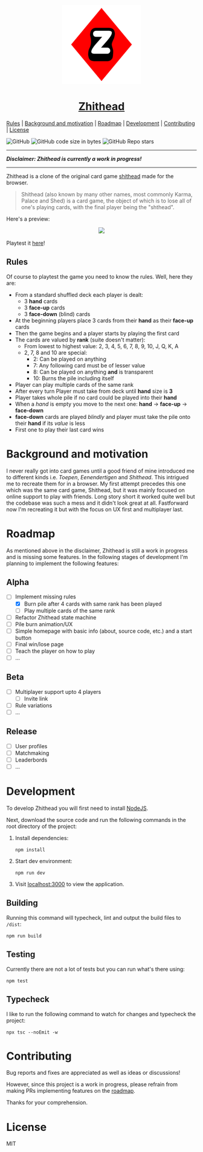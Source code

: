 [shithead]: https://en.wikipedia.org/wiki/Shithead_(card_game)
[zhithead]: https://zhithead.yatko.dev

<p align="center">
  <a href="https://zhithead.yatko.dev">
    <img src=".readme/zhithead.svg" height="210">
    <h1 align="center"><b>Zhithead</b></h1>
  </a>
</p>

[Rules](#rules)
| [Background and motivation](#background-and-motivation)
| [Roadmap](#roadmap)
| [Development](#development)
| [Contributing](#contributing)
| [License](#license)

![GitHub](https://img.shields.io/github/license/aod/zhithead?style=flat-square)
![GitHub code size in bytes](https://img.shields.io/github/languages/code-size/aod/zhithead?style=flat-square)
![GitHub Repo stars](https://img.shields.io/github/stars/aod/zhithead?style=social)

---

_**Disclaimer: Zhithead is currently a work in progress!**_

---

Zhithead is a clone of the original card game [shithead][shithead] made for
the browser.

> Shithead (also known by many other names, most commonly Karma, Palace and
> Shed) is a card game, the object of which is to lose all of one's playing
> cards, with the final player being the "shthead".

Here's a preview:

<p align="center">
    <img src=".readme/preview.gif" height="600" />
</p>

Playtest it [here][zhithead]!

## Rules

Of course to playtest the game you need to know the rules. Well, here they are:

- From a standard shuffled deck each player is dealt:
  - 3 **hand** cards
  - 3 **face-up** cards
  - 3 **face-down** (blind) cards
- At the beginning players place 3 cards from their **hand** as their **face-up**
  cards
- Then the game begins and a player starts by playing the first card
- The cards are valued by **rank** (suite doesn't matter):
  - From lowest to highest value: 2, 3, 4, 5, 6, 7, 8, 9, 10, J, Q, K, A
  - 2, 7, 8 and 10 are special:
    - 2: Can be played on anything
    - 7: Any following card must be of lesser value
    - 8: Can be played on anything **and** is transparent
    - 10: Burns the pile including itself
- Player can play multiple cards of the same rank
- After every turn Player must take from deck until **hand** size is **3**
- Player takes whole pile if no card could be played into their **hand**
- When a _hand_ is empty you move to the next one:
  **hand** -> **face-up** -> **face-down**
- **face-down** cards are played _blindly_ and player must take the pile
  onto their **hand** if its _value_ is less
- First one to play their last card wins

# Background and motivation

I never really got into card games until a good friend of mine introduced
me to different kinds i.e. _Toepen_, _Eenendertigen_ and _Shithead_. This
intrigued me to recreate them for in a browser. My first attempt precedes this
one which was the same card game, Shithead, but it was mainly focused on online
support to play with friends. Long story short it worked quite well but the
codebase was such a mess and it didn't look great at all. Fastforward now I'm
recreating it but with the focus on UX first and multiplayer last.

# Roadmap

As mentioned above in the disclaimer, Zhithead is still a work in progress and
is missing some features. In the following stages of development I'm planning
to implement the following features:

## Alpha

- [ ] Implement missing rules
  - [x] Burn pile after 4 cards with same rank has been played
  - [ ] Play multiple cards of the same rank
- [ ] Refactor Zhithead state machine
- [ ] Pile burn animation/UX
- [ ] Simple homepage with basic info (about, source code, etc.) and a start button
- [ ] Final win/lose page
- [ ] Teach the player on how to play
- [ ] ...

## Beta

- [ ] Multiplayer support upto 4 players
  - [ ] Invite link
- [ ] Rule variations
- [ ] ...

## Release

- [ ] User profiles
- [ ] Matchmaking
- [ ] Leaderbords
- [ ] ...

# Development

To develop Zhithead you will first need to install
[NodeJS](https://nodejs.org/en/download/).

Next, download the source code and run the following commands in the root
directory of the project:

1. Install dependencies:
   ```
   npm install
   ```
2. Start dev environment:
   ```
   npm run dev
   ```
3. Visit [localhost:3000](http://localhost:3000) to view the application.

## Building

Running this command will typecheck, lint and output the build files to `/dist`:

```
npm run build
```

## Testing

Currently there are not a lot of tests but you can run what's there using:

```
npm test
```

## Typecheck

I like to run the following command to watch for changes and typecheck
the project:

```
npx tsc --noEmit -w
```

# Contributing

Bug reports and fixes are appreciated as well as ideas or discussions!

However, since this project is a work in progress, please refrain from making PRs
implementing features on the [roadmap](#roadmap).

Thanks for your comprehension.

# License

MIT
